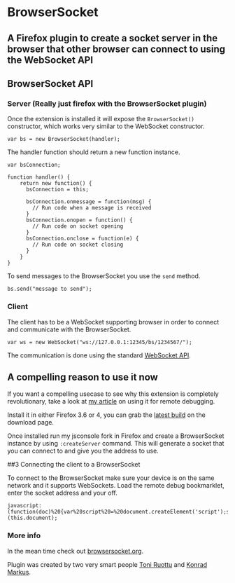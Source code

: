 BrowserSocket
=============

A Firefox plugin to create a socket server in the browser that other browser can connect to using the WebSocket API
-------------------------------------------------------------------------------------------------------------------

BrowserSocket API
-----------------

### Server (Really just firefox with the BrowserSocket plugin)

Once the extension is installed it will expose the <code>BrowserSocket()</code> constructor, which works very similar to the WebSocket constructor.

	var bs = new BrowserSocket(handler);
	
The handler function should return a new function instance.

	var bsConnection;

	function handler() {
		return new function() {
		  bsConnection = this;
			  
		  bsConnection.onmessage = function(msg) {
			// Run code when a message is received
		  }
		  bsConnection.onopen = function() {
			// Run code on socket opening
		  }
		  bsConnection.onclose = function(e) {
			// Run code on socket closing
		  }
		}
	}
  
To send messages to the BrowserSocket you use the <code>send</code> method.

	bs.send("message to send");
  
### Client

The client has to be a WebSocket supporting browser in order to connect and communicate with the BrowserSocket.

	var ws = new WebSocket("ws://127.0.0.1:12345/bs/1234567/");
  
The communication is done using the standard [WebSocket API](http://dev.w3.org/html5/websockets/).

A compelling reason to use it now
---------------------------------

If you want a compelling usecase to see why this extension is completely revolutionary, take a look at [my article](http://www.thecssninja.com/javascript/remote-debug) on using it for remote debugging.

Install it in either Firefox 3.6 or 4, you can grab the [latest build](https://github.com/ryanseddon/BrowserSocket/archives/master) on the download page.

Once installed run my jsconsole fork in Firefox and create a BrowserSocket instance by using <code>:createServer</code> command. This will generate a socket that you can connect to and give you the address to use.

##3 Connecting the client to a BrowserSocket

To connect to the BrowserSocket make sure your device is on the same network and it supports WebSockets. Load the remote debug bookmarklet, enter the socket address and your off.

	javascript:(function(doc)%20{var%20script%20=%20document.createElement('script');script.src%20=%20'http://labs.thecssninja.com/jsconsole/client.js';doc.body.appendChild(script);})(this.document);

### More info

In the mean time check out [browsersocket.org](http://browsersocket.org/). 

Plugin was created by two very smart people [Toni Ruottu](http://www.cs.helsinki.fi/u/twruottu/) and [Konrad Markus](http://konradmarkus.com/).